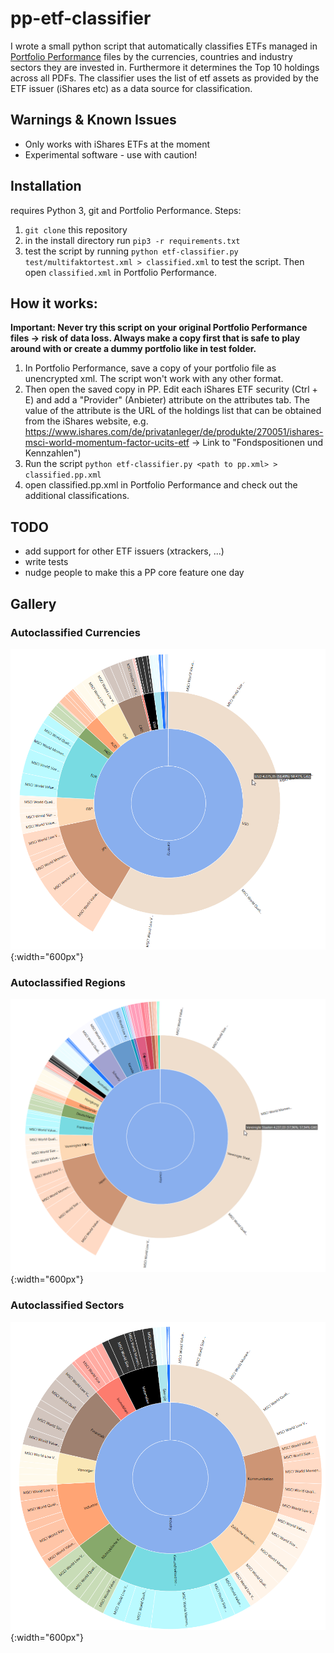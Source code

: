 # pp-etf-classifier


I wrote a small python script that automatically classifies ETFs managed in [Portfolio Performance](https://www.portfolio-performance.info/) files by the currencies, countries and industry sectors they are invested in. Furthermore it determines the Top 10 holdings across all PDFs. The classifier uses the list of etf assets as provided by the ETF issuer (iShares etc) as a data source for classification.

## Warnings & Known Issues
- Only works with iShares ETFs at the moment 
- Experimental software - use with caution!  

## Installation
requires Python 3, git and Portfolio Performance.
Steps:
1. `git clone` this repository
2. in the install directory run `pip3 -r requirements.txt`
3. test the script by running `python etf-classifier.py test/multifaktortest.xml > classified.xml` to test the script. Then open `classified.xml` in Portfolio Performance.

## How it works:

**Important: Never try this script on your original Portfolio Performance files -> risk of data loss. Always make a copy first that is safe to play around with or create a dummy portfolio like in test folder.**

1. In Portfolio Performance, save a copy of your portfolio file as unencrypted xml. The script won't work with any other format.
1. Then open the saved copy in PP. Edit each iShares ETF security (Ctrl + E) and add a "Provider" (Anbieter) attribute on the attributes tab. The value of the attribute is the URL of the holdings list that can be obtained from the iShares website, e.g. https://www.ishares.com/de/privatanleger/de/produkte/270051/ishares-msci-world-momentum-factor-ucits-etf -> Link to "Fondspositionen und Kennzahlen")
3. Run the script `python etf-classifier.py <path to pp.xml> > classified.pp.xml` 
4. open classified.pp.xml in Portfolio Performance and check out the additional classifications.

## TODO
- add support for other ETF issuers (xtrackers, ...)
- write tests
- nudge people to make this a PP core feature one day

## Gallery

### Autoclassified Currencies
![Autoclassified Currencies](docs/img/autoclassified-currency.png){:width="600px"}


### Autoclassified Regions
![Autoclassified Regions](docs/img/autoclassified-regions.png){:width="600px"}


### Autoclassified Sectors
![Autoclassified Sectors](docs/img/autoclassified-sectors.png){:width="600px"}